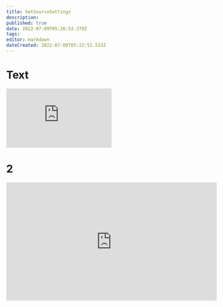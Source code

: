 ```yaml
---
title: SetSourceSettings
description: 
published: true
date: 2022-07-09T05:26:53.370Z
tags: 
editor: markdown
dateCreated: 2022-07-09T05:22:51.513Z
---
```


# Text

<p align="left"><iframe width="280" height="158" src="https://www.youtube.com/embed/dQw4w9WgXcQ" title="YouTube video player" frameborder="0" allow="accelerometer; autoplay; clipboard-write; encrypted-media; gyroscope; picture-in-picture; fullscreen"></iframe></p>

# 2

<iframe width="560" height="315" src="https://www.youtube.com/embed/dQw4w9WgXcQ" title="YouTube video player" frameborder="0" allow="accelerometer; autoplay; clipboard-write; encrypted-media; gyroscope; picture-in-picture" allowfullscreen></iframe>